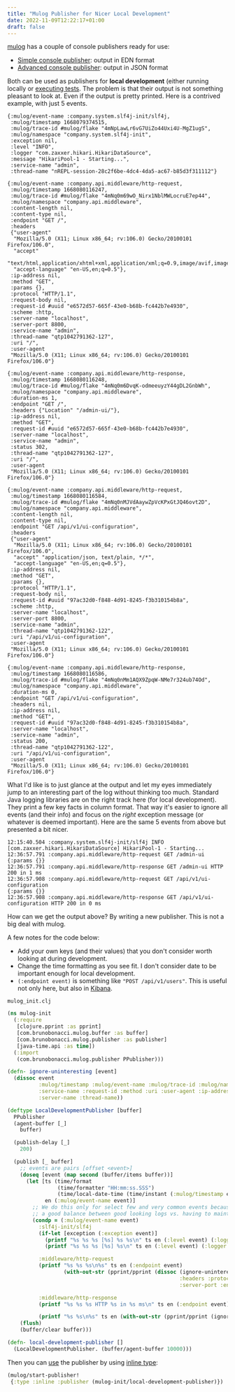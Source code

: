 ```yaml
---
title: "Mulog Publisher for Nicer Local Development"
date: 2022-11-09T12:22:17+01:00
draft: false
---
```


[mulog](https://github.com/BrunoBonacci/mulog) has a couple of console
publishers ready for use:

- [Simple console
  publisher](https://github.com/BrunoBonacci/mulog/blob/master/doc/publishers/simple-console-publisher.md):
  output in EDN format
- [Advanced console
  publisher](https://github.com/BrunoBonacci/mulog/blob/master/doc/publishers/advanced-console-publisher.md):
  output in JSON format

Both can be used as publishers for **local development** (either running locally
or [executing tests](../make-mulog-play-nice-with-kaocha). The problem is that
their output is not something pleasant to look at. Even if the output is pretty
printed. Here is a contrived example, with just 5 events.

```
{:mulog/event-name :company.system.slf4j-init/slf4j,
 :mulog/timestamp 1668079374515,
 :mulog/trace-id #mulog/flake "4mNpLawLr6vG7UiZo44Uxi4U-MgZ1ugS",
 :mulog/namespace "company.system.slf4j-init",
 :exception nil,
 :level "INFO",
 :logger "com.zaxxer.hikari.HikariDataSource",
 :message "HikariPool-1 - Starting...",
 :service-name "admin",
 :thread-name "nREPL-session-28c2f6be-4dc4-4da5-ac67-b85d3f311112"}

{:mulog/event-name :company.api.middleware/http-request,
 :mulog/timestamp 1668080116247,
 :mulog/trace-id #mulog/flake "4mNq0m69wO_Nirx1NblMWLocruE7ep44",
 :mulog/namespace "company.api.middleware",
 :content-length nil,
 :content-type nil,
 :endpoint "GET /",
 :headers
 {"user-agent"
  "Mozilla/5.0 (X11; Linux x86_64; rv:106.0) Gecko/20100101 Firefox/106.0",
  "accept"
  "text/html,application/xhtml+xml,application/xml;q=0.9,image/avif,image/webp,*/*;q=0.8",
  "accept-language" "en-US,en;q=0.5"},
 :ip-address nil,
 :method "GET",
 :params {},
 :protocol "HTTP/1.1",
 :request-body nil,
 :request-id #uuid "e6572d57-665f-43e0-b68b-fc442b7e4930",
 :scheme :http,
 :server-name "localhost",
 :server-port 8800,
 :service-name "admin",
 :thread-name "qtp1042791362-127",
 :uri "/",
 :user-agent
 "Mozilla/5.0 (X11; Linux x86_64; rv:106.0) Gecko/20100101 Firefox/106.0"}

{:mulog/event-name :company.api.middleware/http-response,
 :mulog/timestamp 1668080116248,
 :mulog/trace-id #mulog/flake "4mNq0m6DvqK-odmeeuyzY44gDL2GnbWh",
 :mulog/namespace "company.api.middleware",
 :duration-ms 1,
 :endpoint "GET /",
 :headers {"Location" "/admin-ui/"},
 :ip-address nil,
 :method "GET",
 :request-id #uuid "e6572d57-665f-43e0-b68b-fc442b7e4930",
 :server-name "localhost",
 :service-name "admin",
 :status 302,
 :thread-name "qtp1042791362-127",
 :uri "/",
 :user-agent
 "Mozilla/5.0 (X11; Linux x86_64; rv:106.0) Gecko/20100101 Firefox/106.0"}

{:mulog/event-name :company.api.middleware/http-request,
 :mulog/timestamp 1668080116584,
 :mulog/trace-id #mulog/flake "4mNq0nMJVdAaywZpVcKPxGtJQ46ovt2D",
 :mulog/namespace "company.api.middleware",
 :content-length nil,
 :content-type nil,
 :endpoint "GET /api/v1/ui-configuration",
 :headers
 {"user-agent"
  "Mozilla/5.0 (X11; Linux x86_64; rv:106.0) Gecko/20100101 Firefox/106.0",
  "accept" "application/json, text/plain, */*",
  "accept-language" "en-US,en;q=0.5"},
 :ip-address nil,
 :method "GET",
 :params {},
 :protocol "HTTP/1.1",
 :request-body nil,
 :request-id #uuid "97ac32d0-f848-4d91-8245-f3b310154b8a",
 :scheme :http,
 :server-name "localhost",
 :server-port 8800,
 :service-name "admin",
 :thread-name "qtp1042791362-122",
 :uri "/api/v1/ui-configuration",
 :user-agent
 "Mozilla/5.0 (X11; Linux x86_64; rv:106.0) Gecko/20100101 Firefox/106.0"}

{:mulog/event-name :company.api.middleware/http-response,
 :mulog/timestamp 1668080116586,
 :mulog/trace-id #mulog/flake "4mNq0nMm1AQX9ZpqW-NMe7r324ub74Od",
 :mulog/namespace "company.api.middleware",
 :duration-ms 0,
 :endpoint "GET /api/v1/ui-configuration",
 :headers nil,
 :ip-address nil,
 :method "GET",
 :request-id #uuid "97ac32d0-f848-4d91-8245-f3b310154b8a",
 :server-name "localhost",
 :service-name "admin",
 :status 200,
 :thread-name "qtp1042791362-122",
 :uri "/api/v1/ui-configuration",
 :user-agent
 "Mozilla/5.0 (X11; Linux x86_64; rv:106.0) Gecko/20100101 Firefox/106.0"}
```

What I'd like is to just glance at the output and let my eyes immediately jump
to an interesting part of the log without thinking too much. Standard Java
logging libraries are on the right track here (for local development). They
print a few key facts in column format. That way it's easier to ignore all
events (and their info) and focus on the *right* exception message (or whatever
is deemed important). Here are the same 5 events from above but presented a bit
nicer.

```
12:15:40.504 :company.system.slf4j-init/slf4j INFO [com.zaxxer.hikari.HikariDataSource] HikariPool-1 - Starting...
12:36:57.791 :company.api.middleware/http-request GET /admin-ui
{:params {}}
12:36:57.791 :company.api.middleware/http-response GET /admin-ui HTTP 200 in 1 ms
12:36:57.908 :company.api.middleware/http-request GET /api/v1/ui-configuration
{:params {}}
12:36:57.908 :company.api.middleware/http-response GET /api/v1/ui-configuration HTTP 200 in 0 ms
```

How can we get the output above? By writing a new publisher. This is not a big
deal with mulog.

A few notes for the code below:

- Add your own keys (and their values) that you don't consider worth looking at
  during development.
- Change the time formatting as you see fit. I don't consider date to be
  important enough for local development.
- `(:endpoint event)` is something like `"POST /api/v1/users"`. This is useful
  not only here, but also in [Kibana](https://www.elastic.co/kibana/).

`mulog_init.clj`

```clojure
(ns mulog-init
  (:require
   [clojure.pprint :as pprint]
   [com.brunobonacci.mulog.buffer :as buffer]
   [com.brunobonacci.mulog.publisher :as publisher]
   [java-time.api :as time])
  (:import
   (com.brunobonacci.mulog.publisher PPublisher)))

(defn- ignore-uninteresting [event]
  (dissoc event
          :mulog/timestamp :mulog/event-name :mulog/trace-id :mulog/namespace
          :service-name :request-id :method :uri :user-agent :ip-address
          :server-name :thread-name))

(deftype LocalDevelopmentPublisher [buffer]
  PPublisher
  (agent-buffer [_]
    buffer)

  (publish-delay [_]
    200)

  (publish [_ buffer]
    ;; events are pairs [offset <event>]
    (doseq [event (map second (buffer/items buffer))]
      (let [ts (time/format
                (time/formatter "HH:mm:ss.SSS")
                (time/local-date-time (time/instant (:mulog/timestamp event)) (time/zone-id "Europe/Vienna")))
            en (:mulog/event-name event)]
        ;; We do this only for select few and very common events because we want
        ;; a good balance between good looking logs vs. having to maintain this.
        (condp = (:mulog/event-name event)
          :slf4j-init/slf4j
          (if-let [exception (:exception event)]
            (printf "%s %s %s [%s] %s %s\n" ts en (:level event) (:logger event) (:message event) (pr-str exception))
            (printf "%s %s %s [%s] %s\n" ts en (:level event) (:logger event) (:message event)))

          :middleware/http-request
          (printf "%s %s %s\n%s" ts en (:endpoint event)
                  (with-out-str (pprint/pprint (dissoc (ignore-uninteresting event)
                                                       :headers :protocol :scheme :thread-name
                                                       :server-port :endpoint))))

          :middleware/http-response
          (printf "%s %s %s HTTP %s in %s ms\n" ts en (:endpoint event) (:status event) (:duration-ms event))

          (printf "%s %s\n%s" ts en (with-out-str (pprint/pprint (ignore-uninteresting event)))))))
    (flush)
    (buffer/clear buffer)))

(defn- local-development-publisher []
  (LocalDevelopmentPublisher. (buffer/agent-buffer 10000)))
```

Then you can [use](https://github.com/BrunoBonacci/mulog#publishers) the
publisher by using [inline
type](https://github.com/BrunoBonacci/mulog/blob/master/doc/publishers/inline-publishers.md):

```clojure
(mulog/start-publisher!
 {:type :inline :publisher (mulog-init/local-development-publisher)})
```
